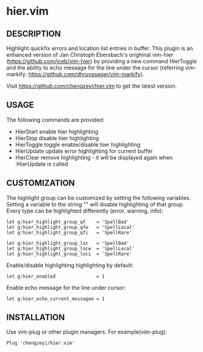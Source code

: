 # hier.vim

## DESCRIPTION

Highlight quickfix errors and location list entries in buffer. This plugin
is an enhanced version of Jan Christoph Ebersbach's orighinal vim-hier
(https://github.com/jceb/vim-hier) by providing a new command HierToggle and
the ability to echo message for the line under the cursor (referring
vim-markify: https://github.com/dhruvasagar/vim-markify).

Visit https://github.com/chengzeyi/hier.vim to get the latest version.

## USAGE

The following commands are provided:
- HierStart		enable hier highlighting
- HierStop		disable hier highlighting
- HierToggle    toggle enable/disable hier highlighting
- HierUpdate	update error highlighting for current buffer
- HierClear		remove highlighting - it will be displayed again when :HierUpdate is called

## CUSTOMIZATION

The highlight group can be customized by setting the following variables.
Setting a variable to the string "" will disable highlighting of that
group. Every type can be highlighted differently (error, warning, info):

	let g:hier_highlight_group_qf    = 'SpellBad'
	let g:hier_highlight_group_qfw   = 'SpellLocal'
	let g:hier_highlight_group_qfi   = 'SpellRare'

	let g:hier_highlight_group_loc   = 'SpellBad'
	let g:hier_highlight_group_locw  = 'SpellLocal'
	let g:hier_highlight_group_loci  = 'SpellRare'

Enable/disable highlighting highlighting by default:

	let g:hier_enabled               = 1

Enable echo message for the line under cursor:

    let g:hier_echo_current_messagee = 1

## INSTALLATION

Use vim-plug or other plugin managers. For example(vim-plug):

    Plug 'chengzeyi/hier.vim'


